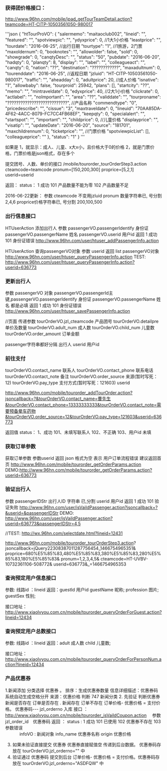 ### 获得团价格接口：
http://www.96hn.com/mobile/ipad_getTourTeamDetail.action?teamcode=HT-CITP-10503561050-980017

'''json
{
    "htTourProVO": {
        "salermemo": "maitaoclub002",
        "lineid": "",
        "featured": "",
        "spotviewpic": "",
        "ydyxprice": 0,                     //1大1小价格
        "leastprice": "",
        "tourdate": "2016-06-25",           //出行日期
        "tourtype": "1",                    //1旅游，2门票
        "maxoldernum": 0,
        "booknotes": "",
        "allowolder": false,
        "sold": 0,
        "showgrade": 0,
        "canqtyDesc": "",
        "status": "50",
        "pubdate": "2016-06-20",
        "hadqty": 0,
        "planqty": 8,
        "display": "",
        "label": "",
        "colleagueact": "",
        "canqty": 0,
        "nation": "??",
        "destination": "????????????",
        "maxadultnum": 0,
        "tourenddate": "2016-06-25",        //返程日期
        "jzluid": "HT-CITP-10503561050-980017",
        "traffic": "",
        "aheadday": 0,
        "adultprice": 20,               //成人价格
        "isnative": "1",
        "allowbaby": false,
        "tourproid": 25942,
        "plans": [],
        "startcity": "??",
        "memo": "",
        "mintraveldate": 0,
        "edyxprice": 40,                //2大1小价格
        "clickrate": 0,
        "actlabel": "",
        "noImportant": "",
        "area": "??",
        "validdate": "",
        "tourproname": "???????????????????????????",       //产品名称
        "commendtype": "0",
        "pricedescribe": "",
        "cissue": "3",
        "maxtraveldate": 0,
        "lineuid": "70AA85DA-4F62-4ACC-8079-FC7CC4FB68EF",
        "keepqty": 0,
        "specialalert": "",
        "startspot": "",
        "important": "",
        "childprice": 0,                    //儿童价格
        "displayprice": "",
        "visatip": "",
        "updateDate": "2016-06-20",
        "source": "181701",
        "maxchildrennum": 0,
        "ticketprice": "",                  //门票价格
        "spotviewpicList": [],
        "colleagueprice": ""
    },
    "status": "1"
}
'''

如果是
1，就显示：成人、儿童、x大x小，且价格大于0的价格
2，就是门票价格，门票价格是json格式，存在多个


提交团号、人数、单价的接口
/mobile/tourorder_tourOrderStep3.action
cteamcode=teamcode
pronum=[150,200,300]
proprice=[5,2,1]
userid=userid

返回：
status：
1 成功
101 产品数量不能为零
102 产品数量不足

2016-06-22更新：
参数 cteamcode 不变用jzluid
pronum 数量字符串已, 号分割 2,4,6
proprice价格字符串已, 号分割 200,100,500



### 出行信息接口
HTUserAction
添加出行人
参数
passengerVO.passengerIdentify 身份证
passengerVO.passengerName 姓名
passengerVO.userid 用户id
返回
1 成功
101 身份证错误
http://www.96hn.com/user/htuser_addPassengerInfo.action

HTUserAction
查询passengerVO对象
参数 userid
返回 list  passengerVO对象
http://www.96hn.com/user/htuser_queryPassengerInfo.action
TEST: http://www.96hn.com/user/htuser_queryPassengerInfo.action?userid=636773

### 更新出行人
参数 passengerVO 对象  passengerVO.passengerId主键,passengerVO.passengerIdentify 身份证  passengerVO.passengerName 姓名 都是必填
返回 1 成功  101 身份证错误
http://www.96hn.com/user/htuser_savePassengerInfo.action


//页面 传递参数
tourOrderVO.jzl_cteamcode 产品团号
tourOrderVO.detailpre 单价及数量
tourOrderVO.adult_num 成人数
tourOrderVO.child_num 儿童数
tourOrderVO.order_amount 订单金额


passenger字符串都好分隔 出行人 userid 用户id


### 前往支付
tourOrderVO.contact_name 联系人
tourOrderVO.contact_phone 联系电话
tourOrderVO.contact_note 备注
tourOrderVO.order_source 来源(暂时写死：12)
tourOrderVO.pay_type 支付方式(暂时写死：121603)
userid

http://www.96hn.com/mobile/tourorder_addTourOrder.action?jsoncallback=?&tourOrderVO.contact_name=曹先生&tourOrderVO.contact_phone=13333333333&tourOrderVO.contact_note=需要预备晕车药物&tourOrderVO.order_source=12&tourOrderVO.pay_type=121603&userid=636773

返回值 status：
1、成功
101、未填写联系人
102、不正确
103、用户id 未填



### 获取订单参数
  获取订单参数  参数userid
		  返回 json 格式为空 表示 用户订单流程错误 建议返回首页
		  	http://www.96hn.com/mobile/tourorder_getOrderParams.action
		  	DEMO:http://www.96hn.com/mobile/tourorder_getOrderParams.action?userid=636773

### 验证出行人
参数  passengerIDStr 出行人ID 字符串 已,分割    userid  用户id
返回  1 成功  101 验证失败
http://www.96hn.com/user/isVaildPassenger.action?jsoncallback=?&userid=&passengerIDStr
DEMO: http://www.96hn.com/user/isVaildPassenger.action?userid=636773&passengerIDStr=4,5






//TEST: http://wx.96hn.com/selectdate.html?lineid=12431



http://www.96hn.com/mobile/tourorder_tourOrderStep3.action?
jsoncallback=jQuery22308387011287756454_1466754965351&
proprice=680%E5%85%83,480%E5%85%83,380%E5%85%83,280%E5%85%83,180%E5%85%83&
pronum=1,2,3,4,5&
cteamcode=HT-UVBV-10732361106-508772&
userid=636773&_=1466754965353


### 查询预定用户信息接口
参数:  线路id ：lineid
返回：guestId 用户id  guestName 昵称; profession 图片; guestSex 性别;

接口地址：http://www.xiaolvyou.com.cn/mobile/tourorder_queryOrderForGuest.action?lineid=12434

### 查询预定用户总数接口
参数:  线路id ：lineid
返回：adult 成人数  child 儿童数;

接口地址：http://www.xiaolvyou.com.cn/mobile/tourorder_queryOrderForPersonNum.action?lineid=12434





### 产品优惠券
1.新闻添加 分类选择 优惠券 。 排序：生成优惠券数量  信息详细描述：优惠券码 系统自动生成空格分开   来源：优惠价格   判断 747 新闻分类
2. 先验证  判断优惠券 新闻是否存在  订单是否存在  . 新闻存在 订单不存在  订单价格- 优惠价格 = 支付价格。 优惠券码--- jzl_orderno 入库
接口 ：　	  http://www.xiaolvyou.com.cn/mobile/tourorder_isVaildCoupon.action 　参数　　jzl_order_id　优惠券码
            返回 ： status :  1 成功  101 已使用 102 优惠券不存在 103  参数错误  	
　　　			  infoVO :  新闻对象   info_name 优惠券名称  origin 优惠价格 

3. 如果未验证直接提交 优惠券 优惠券直接赋值空 传递到后台数据。 优惠券码存放在 tourOrderVO.jzl_orderno="" 中
4. 验证通过 优惠券码 提交到后台 订单价格- 优惠价格 = 支付价格。优惠券码存放在 tourOrderVO.jzl_orderno="ASDFQW" 中